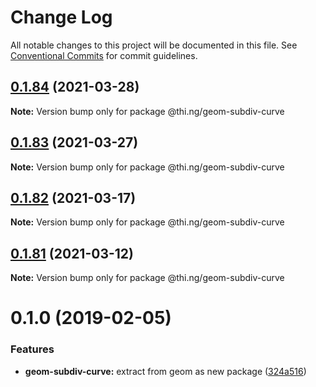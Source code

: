 # Change Log

All notable changes to this project will be documented in this file.
See [Conventional Commits](https://conventionalcommits.org) for commit guidelines.

## [0.1.84](https://github.com/thi-ng/umbrella/compare/@thi.ng/geom-subdiv-curve@0.1.83...@thi.ng/geom-subdiv-curve@0.1.84) (2021-03-28)

**Note:** Version bump only for package @thi.ng/geom-subdiv-curve





## [0.1.83](https://github.com/thi-ng/umbrella/compare/@thi.ng/geom-subdiv-curve@0.1.82...@thi.ng/geom-subdiv-curve@0.1.83) (2021-03-27)

**Note:** Version bump only for package @thi.ng/geom-subdiv-curve





## [0.1.82](https://github.com/thi-ng/umbrella/compare/@thi.ng/geom-subdiv-curve@0.1.81...@thi.ng/geom-subdiv-curve@0.1.82) (2021-03-17)

**Note:** Version bump only for package @thi.ng/geom-subdiv-curve





## [0.1.81](https://github.com/thi-ng/umbrella/compare/@thi.ng/geom-subdiv-curve@0.1.80...@thi.ng/geom-subdiv-curve@0.1.81) (2021-03-12)

**Note:** Version bump only for package @thi.ng/geom-subdiv-curve





# 0.1.0 (2019-02-05)

### Features

* **geom-subdiv-curve:** extract from geom as new package ([324a516](https://github.com/thi-ng/umbrella/commit/324a516))
